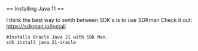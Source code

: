
== Installing Java 11 ==

I think the best way to swith between SDK's is to use SDKman
Check it out: https://sdkman.io/install

```
#Installs Oracle Java 21 with SDK Man.
sdk install java 21-oracle
```